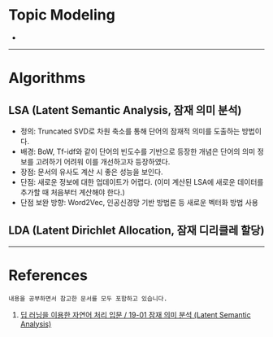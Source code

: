 # Topic Modeling
* 
---
# Algorithms
## LSA (Latent Semantic Analysis, 잠재 의미 분석)
* 정의: Truncated SVD로 차원 축소를 통해 단어의 잠재적 의미를 도출하는 방법이다.
* 배경: BoW, Tf-idf와 같이 단어의 빈도수를 기반으로 등장한 개념은 단어의 의미 정보를 고려하기 어려워 이를 개선하고자 등장하였다.
* 장점: 문서의 유사도 계산 시 좋은 성능을 보인다.
* 단점: 새로운 정보에 대한 업데이트가 어렵다. (이미 계산된 LSA에 새로운 데이터를 추가할 때 처음부터 계산해야 한다.)
* 단점 보완 방향: Word2Vec, 인공신경망 기반 방법론 등 새로운 벡터화 방법 사용
## LDA (Latent Dirichlet Allocation, 잠재 디리클레 할당)


---
# References
`내용을 공부하면서 참고한 문서를 모두 포함하고 있습니다.`
1. [딥 러닝을 이용한 자연어 처리 입문 / 19-01 잠재 의미 분석 (Latent Semantic Analysis)](https://wikidocs.net/24949)
